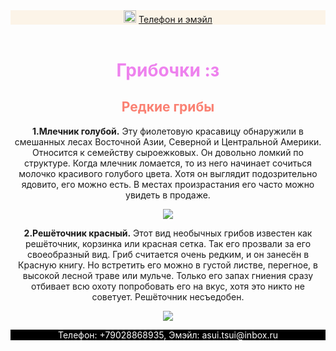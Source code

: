 <html>
    <title>Грибочки</title>
    <body style="text-align:center">
        <header style="background-color:#fcf4e8;"> 
            <img src="https://learn.algoritmika.org/uploads/student/774490/5-1619367922.jpg" width="20px"/>
            <a href="#phone">Телефон и эмэйл </a>
        </header>
        <main>
        <h1 style="color:#EE82EE; text-align:center;"> Грибочки :з </h1>
        <h2 style="color:#FA8072; text-align:center;"> Редкие грибы </h2>
        <p> <b> 1.Млечник голубой.</b> Эту фиолетовую красавицу обнаружили в смешанных лесах Восточной Азии, Северной и Центральной Америки. Относится к семейству сыроежковых. Он довольно ломкий по структуре. Когда млечник ломается, то из него начинает сочиться молочко красивого голубого цвета. Хотя он выглядит подозрительно ядовито, его можно есть. В местах произрастания его часто можно увидеть в продаже. </p>
        <img src="https://avatars.mds.yandex.net/get-zen_doc/1704967/pub_5d694ca5ba281e00ae4cf89f_5d694ca66d29c100ad3b4e67/scale_1200">
        <p> <b> 2.Решёточник красный.</b> Этот вид необычных грибов известен как решёточник, корзинка или красная сетка. Так его прозвали за его своеобразный вид. Гриб считается очень редким, и он занесён в Красную книгу. Но встретить его можно в густой листве, перегное, в высокой лесной траве или мульче. Только его запах гниения сразу отбивает всю охоту попробовать его на вкус, хотя это никто не советует. Решёточник несъедобен.</p>
        <img src="https://avatars.mds.yandex.net/get-zen_doc/105853/pub_5d694ca5ba281e00ae4cf89f_5d694ca72fda8600aea88d10/scale_1200">
      </main>
        <footer style="background-color: black">
            <p id="phone" style="color:white"> Телефон: +79028868935, Эмэйл: asui.tsui@inbox.ru</p>
        </footer> 
    </body>
</html>
